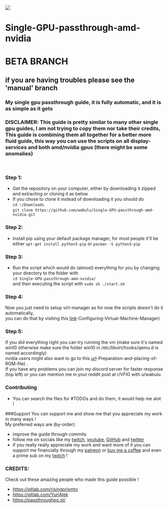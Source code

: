 <p align="left">
   <a href="https://discord.gg/ZpXvd2RJVz"><img src="https://img.shields.io/badge/discord-join-7289DA.svg?logo=discord&longCache=true&style=flat" /></a>
</p>

# Single-GPU-passthrough-amd-nvidia
# BETA BRANCH
## if you are having troubles please see the 'manual' branch
### My single gpu passthrough guide, it is fully automatic, and it is as simple as it gets

### DISCLAIMER: This guide is pretty similar to many other single gpu guides, I am not trying to copy them nor take their credits, This guide is combining them all together for a better more fluid guide, this way you can use the scripts on all display-services and both amd/nvidia gpus (there might be some anomalies)

<br />

### Step 1:

- Get the repository on your computer, either by downloading it zipped and extracting or cloning it as below
- If you chose to clone it instead of downloading it you should do <br /> 
```cd ~/Downloads ```<br />
```git clone https://github.com/wabulu/Single-GPU-passthrough-amd-nvidia.git ```<br />
### Step 2:

- Install pip using your default package manager, for most people it'll be either ``apt-get install python3-pip`` or ``pacman -S python3-pip`` <br/>

### Step 3:

- Run the script which would do (almost) everything for you by changing your directory to the folder with <br/>
 ``cd Single-GPU-passthrough-amd-nvidia/ ``<br/>
 and then executing the script with ``sudo sh ./start.sh`` <br/>

### Step 4:
Now you just need to setup virt-manager as for now the scripts doesn't do it automatically, <br/>
you can do that by visiting this [link](https://gitlab.com/risingprismtv/single-gpu-passthrough/-/wikis/5)-Configuring-Virtual-Machine-Manager)
### Step 5:

If you did everything right you can try running the vm (make sure it's named win10 otherwise make sure the folder win10
in /etc/libvirt/hooks/qemu.d is named accordingly) <br/>
nvidia users might also want to go to this [url](https://gitlab.com/risingprismtv/single-gpu-passthrough/-/wikis/6)-Preparation-and-placing-of-ROM-file) .<br/>
If you have any problems you can join my discord server for faster response (top left) *or* you can mention me in your
reddit post at r/VFIO with u/wabulu.


### Contributing

- You can search the files for #TODOs and do them, it would help me alot !

###Support
You can support me and show me that you appreciate my work in many ways !<br/>
My preferred ways are (by-order):
- improve the guide through commits
- follow me on socials like my [twitch](https://twitch.tv/wabulu), [youtube](https://www.youtube.com/channel/UCZE6LPN-R-2VTshryGHPEeg), [GitHub](https://github.com/wabulu) and [twitter](https://twitter.com/wwabulu)
- if you really really appreciate my work and want more of it you can support me financially through my [patreon](https://www.patreon.com/wabulu) or [buy me a coffee](https://www.buymeacoffee.com/wabulu) and even a prime sub on my [twitch](https://twitch.tv/wabulu) !

### CREDITS: <br />
Check out these amazing people who made this guide possible !
- https://gitlab.com/risingprismtv
- https://gitlab.com/YuriAlek
- https://passthroughpo.st/
